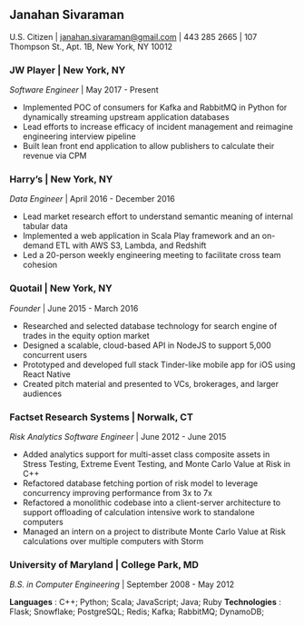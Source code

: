 ## Janahan Sivaraman
U.S. Citizen | janahan.sivaraman@gmail.com | 443 285 2665 | 107 Thompson St., Apt. 1B, New York, NY 10012

### **JW Player** | New York, NY
_Software Engineer_ | May 2017 - Present
* Implemented POC of consumers for Kafka and RabbitMQ in Python for dynamically streaming upstream application databases
* Lead efforts to increase efficacy of incident management and reimagine engineering interview pipeline
* Built lean front end application to allow publishers to calculate their revenue via CPM

###  **Harry’s** | New York, NY
_Data Engineer_ | April 2016 - December 2016
* Lead market research effort to understand semantic meaning of internal tabular data
* Implemented a web application in Scala Play framework and an on-demand ETL with AWS S3, Lambda, and Redshift
* Led a 20-person weekly engineering meeting to facilitate cross team cohesion

###   **Quotail** | New York, NY
_Founder_ | June 2015 - March 2016
* Researched and selected database technology for search engine of trades in the equity option market
* Designed a scalable, cloud-based API in NodeJS to support 5,000 concurrent users
* Prototyped and developed full stack Tinder-like mobile app for iOS using React Native
* Created pitch material and presented to VCs, brokerages, and larger audiences

###  **Factset Research Systems** |  Norwalk, CT
_Risk Analytics Software Engineer_ | June 2012 - June 2015
* Added analytics support for multi-asset class composite assets in Stress Testing, Extreme
Event Testing, and Monte Carlo Value at Risk in C++
* Refactored database fetching portion of risk model to leverage concurrency improving
performance from 3x to 7x
* Refactored a monolithic codebase into a client-server architecture to support offloading
of calculation intensive work to standalone computers
* Managed an intern on a project to distribute Monte Carlo Value at Risk calculations
over multiple computers with Storm

###  **University of Maryland** | College Park, MD
_B.S. in Computer Engineering_ | September 2008 - May 2012

**Languages**    : C++; Python; Scala; JavaScript; Java; Ruby
**Technologies** : Flask; Snowflake; PostgreSQL; Redis; Kafka; RabbitMQ; DynamoDB;
